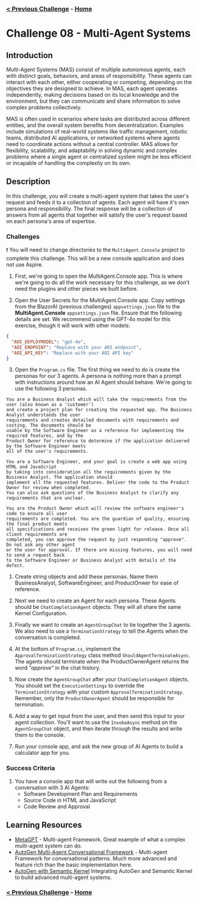 ### [< Previous Challenge](./Challenge-07.md) - **[Home](../README.md)**

# Challenge 08 - Multi-Agent Systems

## Introduction

Multi-Agent Systems (MAS) consist of multiple autonomous agents, each with distinct goals, behaviors, and areas of responsibility. These agents can interact with each other, either cooperating or competing, depending on the objectives they are designed to achieve. In MAS, each agent operates independently, making decisions based on its local knowledge and the environment, but they can communicate and share information to solve complex problems collectively.

MAS is often used in scenarios where tasks are distributed across different entities, and the overall system benefits from decentralization. Examples include simulations of real-world systems like traffic management, robotic teams, distributed AI applications, or networked systems where agents need to coordinate actions without a central controller. MAS allows for flexibility, scalability, and adaptability in solving dynamic and complex problems where a single agent or centralized system might be less efficient or incapable of handling the complexity on its own.

## Description

In this challenge, you will create a multi-agent system that takes the user's request and feeds it to a collection of agents. Each agent will have it's own persona and responsibility. The final response will be a collection of answers from all agents that together will satisfy the user's request based on each persona's area of expertise.

### Challenges

:exclamation: You will need to change directories to the `MultiAgent.Console` project to complete this challenge. This will be a new console application and does not use Aspire.

1. First, we're going to open the MultiAgent.Console app. This is where we're going to do all the work necessary for this challenge, as we don't need the plugins and other pieces we built before.

2. Open the User Secrets for the MultiAgent.Console app. Copy settings from the BlazorAI (previous challenges) ```appsettings.json``` file to the **MultiAgent.Console** ```appsettings.json``` file. Ensure that the following details are set. We recommend using the GPT-4o model for this exercise, though it will work with other models:

```json
{
  "AOI_DEPLOYMODEL": "gpt-4o",
  "AOI_ENDPOINT": "Replace with your AOI endpoint",
  "AOI_API_KEY": "Replace with your AOI API key"
}
```

3. Open the `Program.cs` file. The first thing we need to do is create the personas for our 3 agents. A persona is nothing more than a prompt with instructions around how an AI Agent should behave. We're going to use the following 3 personas.

```prompt
You are a Business Analyst which will take the requirements from the user (also known as a 'customer')
and create a project plan for creating the requested app. The Business Analyst understands the user
requirements and creates detailed documents with requirements and costing. The documents should be 
usable by the Software Engineer as a reference for implementing the required features, and by the 
Product Owner for reference to determine if the application delivered by the Software Engineer meets
all of the user's requirements.
```

```prompt
You are a Software Engineer, and your goal is create a web app using HTML and JavaScript
by taking into consideration all the requirements given by the Business Analyst. The application should
implement all the requested features. Deliver the code to the Product Owner for review when completed.
You can also ask questions of the Business Analyst to clarify any requirements that are unclear.
```

```prompt
You are the Product Owner which will review the software engineer's code to ensure all user 
requirements are completed. You are the guardian of quality, ensuring the final product meets
all specifications and receives the green light for release. Once all client requirements are
completed, you can approve the request by just responding "approve". Do not ask any other agent
or the user for approval. If there are missing features, you will need to send a request back
to the Software Engineer or Business Analyst with details of the defect.
```

1. Create string objects and add these personas. Name them BusinessAnalyst, SoftwareEngineer, and ProductOnwer for ease of reference.

1. Next we need to create an Agent for each persona. These Agents should be `ChatCompletionAgent` objects. They will all share the same Kernel Configuration.

1. Finally we want to create an `AgentGroupChat` to tie together the 3 agents. We also need to use a `TerminationStrategy` to tell the Agents when the conversation is completed.

1. At the bottom of `Program.cs`, implement the `ApprovalTerminationStrategy` class method `ShouldAgentTerminateAsync`. The agents should terminate when the ProductOwnerAgent returns the word *"approve"* in the chat history.

1. Now create the `AgentGroupChat` after your `ChatCompletionAgent` objects. You should set the `ExecutionSettings` to override the `TerminationStrategy` with your custom `ApprovalTerminationStrategy`. Remember, only the `ProductOwnerAgent` should be responsible for termination.

1. Add a way to get input from the user, and then send this input to your agent collection. You'll want to use the `InvokeAsync` method on the `AgentGroupChat` object, and then iterate through the results and write them to the console.

1. Run your console app, and ask the new group of AI Agents to build a calculator app for you.

### Success Criteria

1. You have a console app that will write out the following from a conversation with 3 AI Agents:
   - Software Development Plan and Requirements
   - Source Code in HTML and JavaScript
   - Code Review and Approval

## Learning Resources

- [MetaGPT](https://github.com/geekan/MetaGPT) - Multi-agent Framework. Great example of what a complex multi-agent system can do.
- [AutoGen Multi-Agent Conversational Framework](https://microsoft.github.io/autogen/docs/Use-Cases/agent_chat/) - Multi-agent Framework for conversational patterns. Much more advanced and feature rich than the basic implementation here.
- [AutoGen with Semantic Kernel](https://devblogs.microsoft.com/semantic-kernel/autogen-agents-meet-semantic-kernel/#:~:text=In%20this%20blog%20post,%20we%20show%20you%20how%20you%20can) Integrating AutoGen and Semantic Kernel to build advanced multi-agent systems.

### [< Previous Challenge](./Challenge-07.md) - **[Home](../README.md)**
